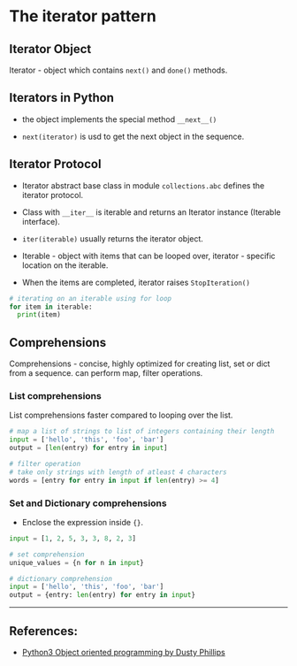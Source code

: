 # The iterator pattern

## Iterator Object
Iterator - object which contains `next()` and `done()` methods.

## Iterators in Python
* the object implements the special method `__next__()`

* `next(iterator)` is usd to get the next object in the sequence.

## Iterator Protocol
* Iterator abstract base class in module `collections.abc` defines the iterator protocol.

* Class with `__iter__` is iterable and returns an Iterator instance (Iterable interface).

* `iter(iterable)` usually returns the iterator object.

* Iterable - object with items that can be looped over, iterator - specific location on the iterable.

* When the items are completed, iterator raises `StopIteration()`

```Python
# iterating on an iterable using for loop
for item in iterable:
  print(item)
```

## Comprehensions
Comprehensions - concise, highly optimized for creating list, set or dict from a sequence. can perform map, filter operations.

### List comprehensions
 List comprehensions faster compared to looping over the list.

```Python
# map a list of strings to list of integers containing their length
input = ['hello', 'this', 'foo', 'bar']
output = [len(entry) for entry in input]

# filter operation
# take only strings with length of atleast 4 characters
words = [entry for entry in input if len(entry) >= 4]
```

### Set and Dictionary comprehensions
* Enclose the expression inside `{}`.

```Python
input = [1, 2, 5, 3, 3, 8, 2, 3]

# set comprehension
unique_values = {n for n in input}

# dictionary comprehension
input = ['hello', 'this', 'foo', 'bar']
output = {entry: len(entry) for entry in input}
```

---

## References:
* [Python3 Object oriented programming by Dusty Phillips](https://www.amazon.in/dp/B005O9OFWQ/ref=dp-kindle-redirect?_encoding=UTF8&btkr=1)
